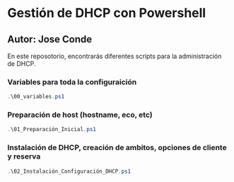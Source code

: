 # Gestión de DHCP con Powershell
## Autor: Jose Conde 

En este reposotorio, encontrarás diferentes scripts para la administración de DHCP. 
### Variables para toda la configuraición
```powershell 
.\00_variables.ps1
```

### Preparación de host (hostname, eco, etc)
```powershell 
.\01_Preparación_Inicial.ps1
```

### Instalación de DHCP, creación de ambitos, opciones de cliente y reserva 
```powershell 
.\02_Instalación_Configuración_DHCP.ps1
```
